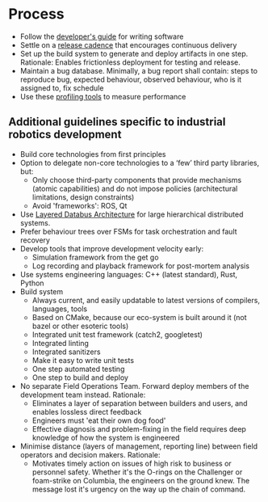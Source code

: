 # Process

- Follow the [developer's guide](developer_guide.md) for writing software
- Settle on a [release cadence](release_cadence.md) that encourages continuous delivery
- Set up the build system to generate and deploy artifacts in one step. Rationale: Enables frictionless deployment for testing and release.
- Maintain a bug database. Minimally, a bug report shall contain: steps to reproduce bug, expected behaviour, observed behaviour, who is it assigned to, fix schedule
- Use these [profiling tools](profiling.md) to measure performance

## Additional guidelines specific to industrial robotics development

- Build core technologies from first principles
- Option to delegate non-core technologies to a ‘few’ third party libraries, but:
  - Only choose third-party components that provide mechanisms (atomic capabilities) and do not impose policies (architectural limitations, design constraints) 
  - Avoid 'frameworks': ROS, Qt
- Use [Layered Databus Architecture](lda.md) for large hierarchical distributed systems.
- Prefer behaviour trees over FSMs for task orchestration and fault recovery
- Develop tools that improve development velocity early:
  - Simulation framework from the get go
  - Log recording and playback framework for post-mortem analysis
- Use systems engineering languages: C++ (latest standard), Rust, Python
- Build system
  - Always current, and easily updatable to latest versions of compilers, languages, tools
  - Based on CMake, because our eco-system is built around it (not bazel or other esoteric tools)
  - Integrated unit test framework (catch2, googletest)
  - Integrated linting
  - Integrated sanitizers
  - Make it easy to write unit tests
  - One step automated testing
  - One step to build and deploy
- No separate Field Operations Team. Forward deploy members of the development team instead. Rationale:
  - Eliminates a layer of separation between builders and users, and enables lossless direct feedback
  - Engineers must 'eat their own dog food'
  - Effective diagnosis and problem-fixing in the field requires deep knowledge of how the system is engineered
- Minimise distance (layers of management, reporting line) between field operators and decision makers. Rationale:
  - Motivates timely action on issues of high risk to business or personnel safety. Whether it's the O-rings on the Challenger or foam-strike on Columbia, the engineers on the ground knew. The message lost it's urgency on the way up the chain of command.     

